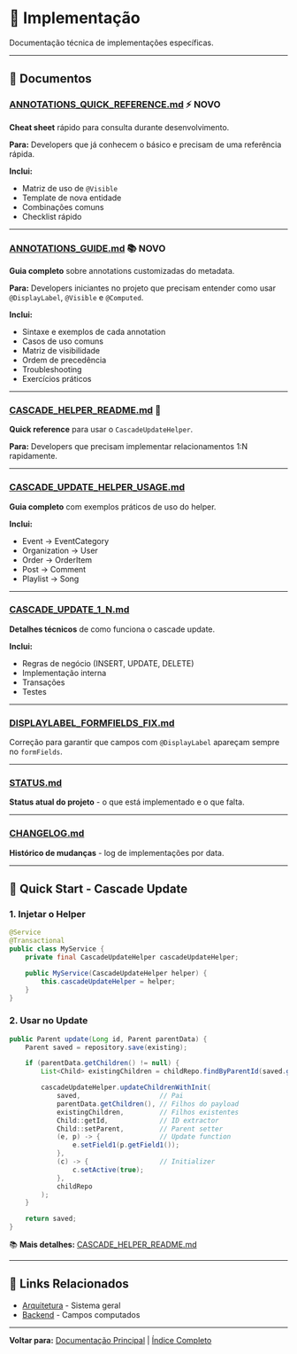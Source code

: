 # 🔧 Implementação

Documentação técnica de implementações específicas.

---

## 📄 Documentos

### [ANNOTATIONS_QUICK_REFERENCE.md](./ANNOTATIONS_QUICK_REFERENCE.md) ⚡ **NOVO**

**Cheat sheet** rápido para consulta durante desenvolvimento.

**Para:** Developers que já conhecem o básico e precisam de uma referência rápida.

**Inclui:**

- Matriz de uso de `@Visible`
- Template de nova entidade
- Combinações comuns
- Checklist rápido

---

### [ANNOTATIONS_GUIDE.md](./ANNOTATIONS_GUIDE.md) 📚 **NOVO**

**Guia completo** sobre annotations customizadas do metadata.

**Para:** Developers iniciantes no projeto que precisam entender como usar `@DisplayLabel`, `@Visible` e `@Computed`.

**Inclui:**

- Sintaxe e exemplos de cada annotation
- Casos de uso comuns
- Matriz de visibilidade
- Ordem de precedência
- Troubleshooting
- Exercícios práticos

---

### [CASCADE_HELPER_README.md](./CASCADE_HELPER_README.md) 🌟

**Quick reference** para usar o `CascadeUpdateHelper`.

**Para:** Developers que precisam implementar relacionamentos 1:N rapidamente.

---

### [CASCADE_UPDATE_HELPER_USAGE.md](./CASCADE_UPDATE_HELPER_USAGE.md)

**Guia completo** com exemplos práticos de uso do helper.

**Inclui:**

- Event → EventCategory
- Organization → User
- Order → OrderItem
- Post → Comment
- Playlist → Song

---

### [CASCADE_UPDATE_1_N.md](./CASCADE_UPDATE_1_N.md)

**Detalhes técnicos** de como funciona o cascade update.

**Inclui:**

- Regras de negócio (INSERT, UPDATE, DELETE)
- Implementação interna
- Transações
- Testes

---

### [DISPLAYLABEL_FORMFIELDS_FIX.md](./DISPLAYLABEL_FORMFIELDS_FIX.md)

Correção para garantir que campos com `@DisplayLabel` apareçam sempre no `formFields`.

---

### [STATUS.md](./STATUS.md)

**Status atual do projeto** - o que está implementado e o que falta.

---

### [CHANGELOG.md](./CHANGELOG.md)

**Histórico de mudanças** - log de implementações por data.

---

## 🚀 Quick Start - Cascade Update

### 1. Injetar o Helper

```java
@Service
@Transactional
public class MyService {
    private final CascadeUpdateHelper cascadeUpdateHelper;

    public MyService(CascadeUpdateHelper helper) {
        this.cascadeUpdateHelper = helper;
    }
}
```

### 2. Usar no Update

```java
public Parent update(Long id, Parent parentData) {
    Parent saved = repository.save(existing);

    if (parentData.getChildren() != null) {
        List<Child> existingChildren = childRepo.findByParentId(saved.getId());

        cascadeUpdateHelper.updateChildrenWithInit(
            saved,                    // Pai
            parentData.getChildren(), // Filhos do payload
            existingChildren,         // Filhos existentes
            Child::getId,             // ID extractor
            Child::setParent,         // Parent setter
            (e, p) -> {               // Update function
                e.setField1(p.getField1());
            },
            (c) -> {                  // Initializer
                c.setActive(true);
            },
            childRepo
        );
    }

    return saved;
}
```

📚 **Mais detalhes:** [CASCADE_HELPER_README.md](./CASCADE_HELPER_README.md)

---

## 🔗 Links Relacionados

- [Arquitetura](../architecture/METADATA_ARCHITECTURE.md) - Sistema geral
- [Backend](../backend/COMPUTED_FIELDS_IMPLEMENTATION.md) - Campos computados

---

**Voltar para:** [Documentação Principal](../README.md) | [Índice Completo](../INDEX.md)
